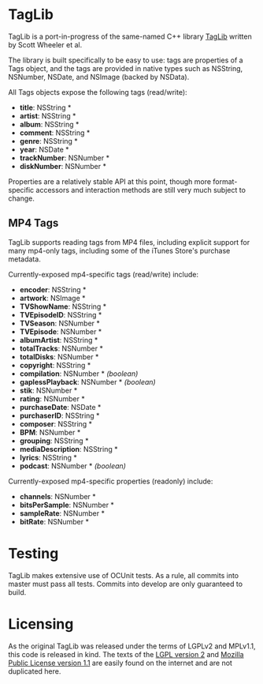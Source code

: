TagLib
======

TagLib is a port-in-progress of the same-named C++ library [TagLib](http://developer.kde.org/~wheeler/taglib.html) written by Scott Wheeler et al. 

The library is built specifically to be easy to use: tags are properties of a Tags object, and the tags are provided in native types such as NSString, NSNumber, NSDate, and NSImage (backed by NSData).

All Tags objects expose the following tags (read/write):
* **title**: NSString *
* **artist**: NSString *
* **album**: NSString *
* **comment**: NSString *
* **genre**: NSString *
* **year**: NSDate *
* **trackNumber**: NSNumber *
* **diskNumber**: NSNumber *

Properties are a relatively stable API at this point, though more format-specific accessors and interaction methods are still very much subject to change.

MP4 Tags
--------
TagLib supports reading tags from MP4 files, including explicit support for many mp4-only tags, including some of the iTunes Store's purchase metadata.

Currently-exposed mp4-specific tags (read/write) include:
* **encoder**: NSString *
* **artwork**: NSImage *
* **TVShowName**: NSString *
* **TVEpisodeID**: NSString *
* **TVSeason**: NSNumber *
* **TVEpisode**: NSNumber *
* **albumArtist**: NSString *
* **totalTracks**: NSNumber *
* **totalDisks**: NSNumber *
* **copyright**: NSString *
* **compilation**: NSNumber * _(boolean)_
* **gaplessPlayback**: NSNumber * _(boolean)_
* **stik**: NSNumber *
* **rating**: NSNumber *
* **purchaseDate**: NSDate *
* **purchaserID**: NSString *
* **composer**: NSString *
* **BPM**: NSNumber *
* **grouping**: NSString *
* **mediaDescription**: NSString *
* **lyrics**: NSString *
* **podcast**: NSNumber * _(boolean)_

Currently-exposed mp4-specific properties (readonly) include:
* **channels**: NSNumber *
* **bitsPerSample**: NSNumber *
* **sampleRate**: NSNumber *
* **bitRate**: NSNumber *

Testing
=======
TagLib makes extensive use of OCUnit tests. As a rule, all commits into master must pass all tests. Commits into develop are only guaranteed to build.

Licensing
=========
As the original TagLib was released under the terms of LGPLv2 and MPLv1.1, this code is released in kind. The texts of the [LGPL version 2](http://www.gnu.org/licenses/old-licenses/lgpl-2.0.html) and [Mozilla Public License version 1.1](http://www.mozilla.org/MPL/MPL-1.1.html) are easily found on the internet and are not duplicated here.